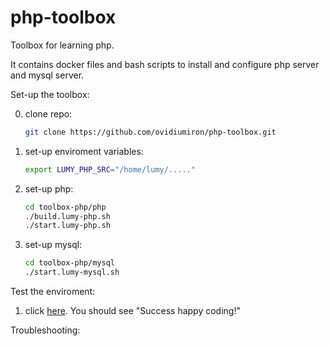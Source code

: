 # php-toolbox
Toolbox for learning php.   

It contains docker files and bash scripts to install and configure php server and  mysql server.  

Set-up the toolbox:

0. clone repo:
   ``` bash
   git clone https://github.com/ovidiumiron/php-toolbox.git 
   ```
1. set-up enviroment variables:
   ``` bash
   export LUMY_PHP_SRC="/home/lumy/....."
   ```
1. set-up php:
   ```bash
   cd toolbox-php/php
   ./build.lumy-php.sh
   ./start.lumy-php.sh
   ``` 
2. set-up mysql:
   ```bash
   cd toolbox-php/mysql
   ./start.lumy-mysql.sh
   ``` 

Test the enviroment:
1. click [here](http://localhost:80/test_php_instalation.html). You should see "Success happy coding!"

Troubleshooting:


